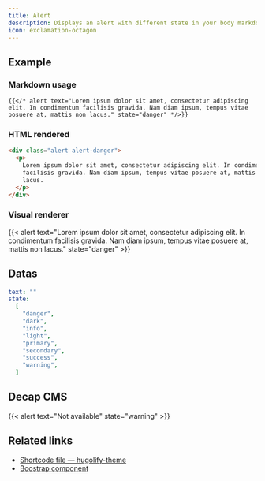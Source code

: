 ```yaml
---
title: Alert
description: Displays an alert with different state in your body markdown.
icon: exclamation-octagon
---
```


## Example

### Markdown usage

```go-html-template
{{</* alert text="Lorem ipsum dolor sit amet, consectetur adipiscing elit. In condimentum facilisis gravida. Nam diam ipsum, tempus vitae posuere at, mattis non lacus." state="danger" */>}}
```

### HTML rendered

```html
<div class="alert alert-danger">
  <p>
    Lorem ipsum dolor sit amet, consectetur adipiscing elit. In condimentum
    facilisis gravida. Nam diam ipsum, tempus vitae posuere at, mattis non
    lacus.
  </p>
</div>
```

### Visual renderer

{{< alert text="Lorem ipsum dolor sit amet, consectetur adipiscing elit. In condimentum facilisis gravida. Nam diam ipsum, tempus vitae posuere at, mattis non lacus." state="danger" >}}

## Datas

```yml
text: ""
state:
  [
    "danger",
    "dark",
    "info",
    "light",
    "primary",
    "secondary",
    "success",
    "warning",
  ]
```

## Decap CMS

{{< alert text="Not available" state="warning" >}}

## Related links

- [Shortcode file — hugolify-theme](https://github.com/Hugolify/hugolify-theme/blob/main/layouts/shortcodes/alert.html)
- [Boostrap component](https://getbootstrap.com/docs/5.3/components/alerts/)
